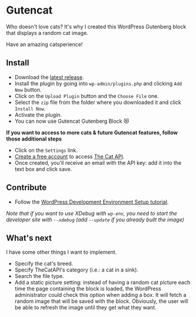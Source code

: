 # Gutencat
Who doesn't love cats? It's why I created this WordPress Gutenberg block that displays a random cat image.

Have an amazing catsperience!

## Install
- Download the [latest release](https://github.com/fharper/gutencat/releases).
- Install the plugin by going into `wp-admin/plugins.php` and clicking `Add New` button.
- Click on the `Upload Plugin` button and the `Choose File` one.
- Select the `zip` file from the folder where you downloaded it and click `Install Now`.
- Activate the plugin.
- You can now use Gutencat Gutenberg Block 😻

**If you want to access to more cats & future Gutencat features, follow those additional steps**
- Click on the `Settings` link.
- [Create a free account](https://thecatapi.com/signup) to access [The Cat API](https://thecatapi.com/).
- Once created, you'll receive an email with the API key: add it into the text box and click save.


## Contribute
- Follow the [WordPress Development Environment Setup tutorial](https://developer.wordpress.org/block-editor/handbook/tutorials/devenv/).

*Note that if you want to use XDebug with `wp-env`, you need to start the developer site with `--xdebug` (add `--update` if you already built the image)*

## What's next
I have some other things I want to implement.
- Specify the cat's breed.
- Specify TheCatAPI's category (i.e.: a cat in a sink).
- Search the file type.
- Add a static picture setting: instead of having a random cat picture each time the page containing the block is loaded, the WordPress administrator could check this option when adding a box. It will fetch a random image that will be saved with the block. Obviously, the user will be able to refresh the image until they get what they want.
